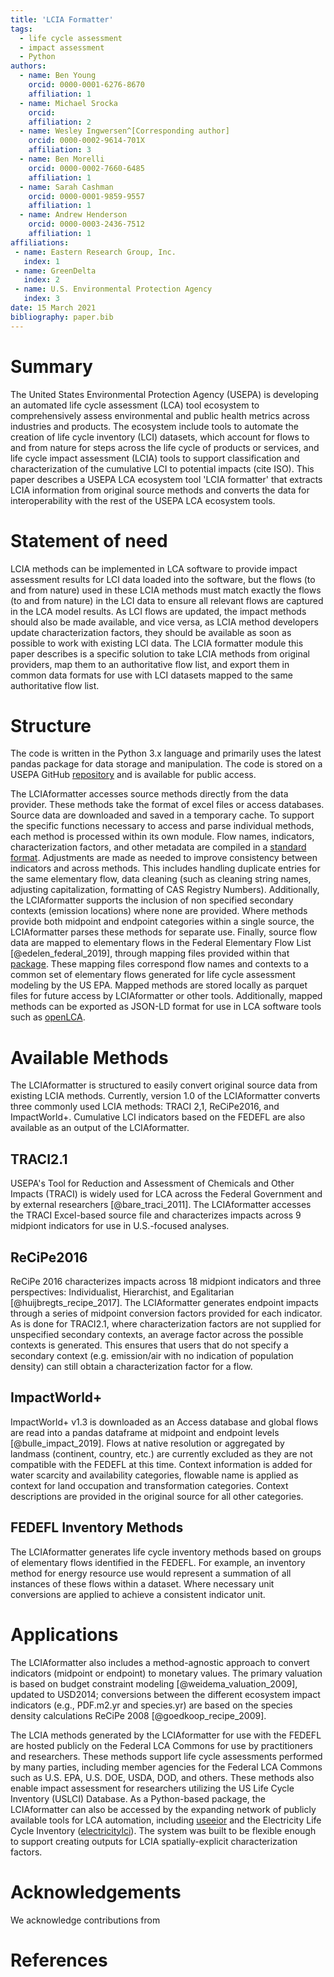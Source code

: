 ```yaml
---
title: 'LCIA Formatter'
tags:
  - life cycle assessment
  - impact assessment
  - Python
authors:
  - name: Ben Young
    orcid: 0000-0001-6276-8670
    affiliation: 1
  - name: Michael Srocka
    orcid:
    affiliation: 2
  - name: Wesley Ingwersen^[Corresponding author]
    orcid: 0000-0002-9614-701X
    affiliation: 3
  - name: Ben Morelli
    orcid: 0000-0002-7660-6485
    affiliation: 1
  - name: Sarah Cashman
    orcid: 0000-0001-9859-9557
    affiliation: 1
  - name: Andrew Henderson
    orcid: 0000-0003-2436-7512
    affiliation: 1
affiliations:
 - name: Eastern Research Group, Inc. 
   index: 1
 - name: GreenDelta
   index: 2
 - name: U.S. Environmental Protection Agency
   index: 3
date: 15 March 2021
bibliography: paper.bib
---
```


# Summary

The United States Environmental Protection Agency (USEPA) is developing an automated life cycle assessment (LCA) tool ecosystem to comprehensively assess environmental and public health metrics across industries and products. The ecosystem include tools to automate the creation of life cycle inventory (LCI) datasets, which account for flows to and from nature for steps across the life cycle of products or services, and life cycle impact assessment (LCIA) tools to support classification and characterization of the cumulative LCI to potential impacts (cite ISO). This paper describes a USEPA LCA ecosystem tool 'LCIA formatter' that extracts LCIA information from original source methods and converts the data for interoperability with the rest of the USEPA LCA ecosystem tools.   

# Statement of need

LCIA methods can be implemented in LCA software to provide impact assessment results for LCI data loaded into the software, but the flows (to and from nature) used in these LCIA methods must match exactly the flows (to and from nature) in the LCI data to ensure all relevant flows are captured in the LCA model results. As LCI flows are updated, the impact methods should also be made available, and vice versa, as LCIA method developers update characterization factors, they should be available as soon as possible to work with existing LCI data. The LCIA formatter module this paper describes is a specific solution to take LCIA methods from original providers, map them to an authoritative flow list, and export them in common data formats for use with LCI datasets mapped to the same authoritative flow list.

# Structure

The code is written in the Python 3.x language and primarily uses the latest pandas package for data storage and manipulation. The code is stored on a USEPA GitHub [repository](https://github.com/USEPA/LCIAformatter) and is available for public access.

The LCIAformatter accesses source methods directly from the data provider. These methods take the format of excel files or access databases. Source data are downloaded and saved in a temporary cache.
To support the specific functions necessary to access and parse individual methods, each method is processed within its own module. Flow names, indicators, characterization factors, and other metadata are compiled in a [standard format](https://github.com/USEPA/LCIAformatter/tree/documentation/format%20specs).
Adjustments are made as needed to improve consistency between indicators and across methods. This includes handling duplicate entries for the same elementary flow, data cleaning (such as cleaning string names, adjusting capitalization, formatting of CAS Registry Numbers).
Additionally, the LCIAformatter supports the inclusion of non specified secondary contexts (emission locations) where none are provided.
Where methods provide both midpoint and endpoint categories within a single source, the LCIAformatter parses these methods for separate use.
Finally, source flow data are mapped to elementary flows in the Federal Elementary Flow List [@edelen_federal_2019], through mapping files provided within that [package](https://github.com/USEPA/Federal-LCA-Commons-Elementary-Flow-List). These mapping files correspond flow names and contexts to a common set of elementary flows generated for life cycle assessment modeling by the US EPA.
Mapped methods are stored locally as parquet files for future access by LCIAformatter or other tools.
Additionally, mapped methods can be exported as JSON-LD format for use in LCA software tools such as [openLCA](https://www.openlca.org/).


# Available Methods
The LCIAformatter is structured to easily convert original source data from existing LCIA methods. Currently, version 1.0 of the LCIAformatter converts three commonly used LCIA methods: TRACI 2,1, ReCiPe2016, and ImpactWorld+. Cumulative LCI indicators based on the FEDEFL are also available as an output of the LCIAformatter. 

## TRACI2.1
USEPA's Tool for Reduction and Assessment of Chemicals and Other Impacts (TRACI) is widely used for LCA across the Federal Government and by external researchers [@bare_traci_2011]. The LCIAformatter accesses the TRACI Excel-based source file and characterizes impacts across 9 midpiont indicators for use in U.S.-focused analyses.

## ReCiPe2016 
ReCiPe 2016 characterizes impacts across 18 midpiont indicators and three perspectives: Individualist, Hierarchist, and Egalitarian [@huijbregts_recipe_2017]. The LCIAformatter generates endpoint impacts through a series of midpoint conversion factors provided for each indicator.
As is done for TRACI2.1, where characterization factors are not supplied for unspecified secondary contexts, an average factor across the possible contexts is generated. This ensures that users that do not specify a secondary context (e.g. emission/air with no indication of population density) can still obtain a characterization factor for a flow. 


## ImpactWorld+
ImpactWorld+ v1.3 is downloaded as an Access database and global flows are read into a pandas dataframe at midpoint and endpoint levels [@bulle_impact_2019]. Flows at native resolution or aggregated by landmass (continent, country, etc.) are currently excluded as they are not compatible with the FEDEFL at this time. Context information is added for water scarcity and availability categories, flowable name is applied as context for land occupation and transformation categories. Context descriptions are provided in the original source for all other categories.


## FEDEFL Inventory Methods
The LCIAformatter generates life cycle inventory methods based on groups of elementary flows identified in the FEDEFL. For example, an inventory method for energy resource use would represent a summation of all instances of these flows within a dataset. Where necessary unit conversions are applied to achieve a consistent indicator unit. 

# Applications

The LCIAformatter also includes a method-agnostic approach to convert indicators (midpoint or endpoint) to monetary values.  The primary valuation is based on budget constraint modeling [@weidema_valuation_2009], updated to USD2014; conversions between the different ecosystem impact indicators (e.g., PDF.m2.yr and species.yr) are based on the species density calculations ReCiPe 2008 [@goedkoop_recipe_2009].

The LCIA methods generated by the LCIAformatter for use with the FEDEFL are hosted publicly on the Federal LCA Commons for use by practitioners and researchers. These methods support life cycle assessments performed by many parties, including member agencies for the Federal LCA Commons such as U.S. EPA, U.S. DOE, USDA, DOD, and others. These methods also enable impact assessment for researchers utilizing the US Life Cycle Inventory (USLCI) Database.
As a Python-based package, the LCIAformatter can also be accessed by the expanding network of publicly available tools for LCA automation, including [useeior](https://github.com/USEPA/useeior) and the Electricity Life Cycle Inventory ([electricitylci](https://github.com/USEPA/ElectricityLCI)).
The system was built to be flexible enough to support creating outputs for LCIA spatially-explicit characterization factors.



# Acknowledgements

We acknowledge contributions from 

# References
